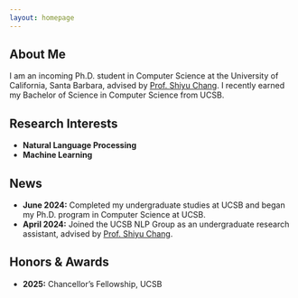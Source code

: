 ```yaml
---
layout: homepage
---
```


## About Me

I am an incoming Ph.D. student in Computer Science at the University of California, Santa Barbara, advised by [Prof. Shiyu Chang](https://code-terminator.github.io/). I recently earned my Bachelor of Science in Computer Science from UCSB.

## Research Interests

- **Natural Language Processing**  
- **Machine Learning**

## News

- **June 2024:** Completed my undergraduate studies at UCSB and began my Ph.D. program in Computer Science at UCSB.  
- **April 2024:** Joined the UCSB NLP Group as an undergraduate research assistant, advised by [Prof. Shiyu Chang](https://code-terminator.github.io/).

## Honors & Awards

- **2025:** Chancellor’s Fellowship, UCSB
